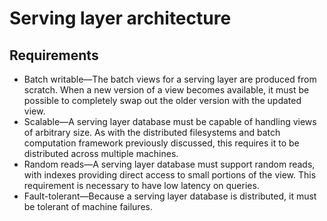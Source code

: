 # Serving layer architecture
## Requirements
* Batch writable—The batch views for a serving layer are produced from scratch.
When a new version of a view becomes available, it must be possible to completely swap out the older version with the updated view.
* Scalable—A serving layer database must be capable of handling views of arbitrary size. As with the distributed filesystems and batch computation framework
previously discussed, this requires it to be distributed across multiple machines.
* Random reads—A serving layer database must support random reads, with
indexes providing direct access to small portions of the view. This requirement
is necessary to have low latency on queries.
* Fault-tolerant—Because a serving layer database is distributed, it must be tolerant of machine failures.